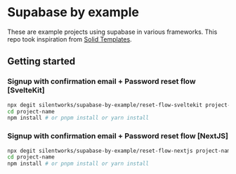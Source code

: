 # Supabase by example

These are example projects using supabase in various frameworks. This repo took inspiration from [Solid Templates](https://github.com/solidjs/templates).

## Getting started

### Signup with confirmation email + Password reset flow [SvelteKit]

```bash
npx degit silentworks/supabase-by-example/reset-flow-sveltekit project-name
cd project-name
npm install # or pnpm install or yarn install
```

### Signup with confirmation email + Password reset flow [NextJS]

```bash
npx degit silentworks/supabase-by-example/reset-flow-nextjs project-name
cd project-name
npm install # or pnpm install or yarn install
```
